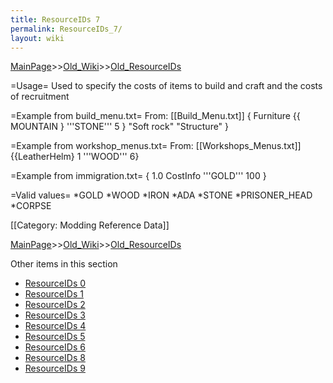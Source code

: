 ```yaml
---
title: ResourceIDs 7
permalink: ResourceIDs_7/
layout: wiki
---
```


[MainPage](/keeperrl_wiki/ "wikilink")>>[Old_Wiki](/keeperrl_wiki/Old_Wiki "wikilink")>>[Old_ResourceIDs](/keeperrl_wiki/Old_ResourceIDs "wikilink")

=Usage=
Used to specify the costs of items to build and craft and the costs of recruitment

=Example from build_menu.txt=
From: [[Build_Menu.txt]]
 { Furniture {{ MOUNTAIN } '''STONE''' 5 } &quot;Soft rock&quot; &quot;Structure&quot; }

=Example from workshop_menus.txt=
From: [[Workshops_Menus.txt]]
 {{LeatherHelm} 1 '''WOOD''' 6}

=Example from immigration.txt=
 { 1.0 CostInfo '''GOLD''' 100 }

=Valid values=
*GOLD
*WOOD
*IRON
*ADA
*STONE
*PRISONER_HEAD
*CORPSE

[[Category: Modding Reference Data]]

[MainPage](/keeperrl_wiki/ "wikilink")>>[Old_Wiki](/keeperrl_wiki/Old_Wiki "wikilink")>>[Old_ResourceIDs](/keeperrl_wiki/Old_ResourceIDs "wikilink")

Other items in this section
-    [ResourceIDs 0](/keeperrl_wiki/ResourceIDs_0 "wikilink")
-    [ResourceIDs 1](/keeperrl_wiki/ResourceIDs_1 "wikilink")
-    [ResourceIDs 2](/keeperrl_wiki/ResourceIDs_2 "wikilink")
-    [ResourceIDs 3](/keeperrl_wiki/ResourceIDs_3 "wikilink")
-    [ResourceIDs 4](/keeperrl_wiki/ResourceIDs_4 "wikilink")
-    [ResourceIDs 5](/keeperrl_wiki/ResourceIDs_5 "wikilink")
-    [ResourceIDs 6](/keeperrl_wiki/ResourceIDs_6 "wikilink")
-    [ResourceIDs 8](/keeperrl_wiki/ResourceIDs_8 "wikilink")
-    [ResourceIDs 9](/keeperrl_wiki/ResourceIDs_9 "wikilink")

